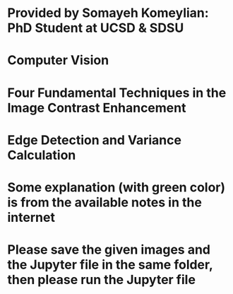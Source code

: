 # Provided by Somayeh Komeylian: PhD Student at UCSD & SDSU #
# Computer Vision #
# Four Fundamental Techniques in the Image Contrast Enhancement # 
# Edge Detection and Variance Calculation #
# Some explanation (with green color) is from the available notes in the internet #
# Please save the given images and the Jupyter file in the same folder, then please run the Jupyter file #

